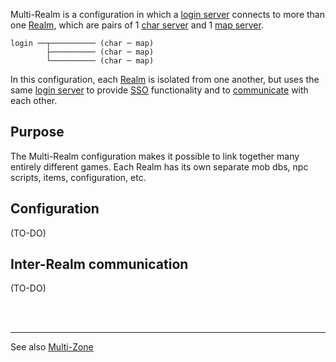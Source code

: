 Multi-Realm is a configuration in which a [login server](Login-Server) connects to more than one [Realm](Realm), which are pairs of 1 [char server](Character-Server) and 1 [map server](Map-Server).

```
login ──┬────────── (char ─ map)
        ├────────── (char ─ map)
        └────────── (char ─ map)
```
In this configuration, each [Realm](Realm) is isolated from one another, but uses the same [login server](Login-Server) to provide [SSO](https://en.wikipedia.org/wiki/Single_sign-on) functionality and to [communicate](#inter-realm-communication) with each other.

## Purpose
The Multi-Realm configuration makes it possible to link together many entirely different games. Each Realm has its own separate mob dbs, npc scripts, items, configuration, etc.

## Configuration
(TO-DO)

## Inter-Realm communication
(TO-DO)


<br><br>

---
See also [Multi-Zone](Multi-Zone)
